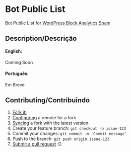 # Bot Public List #
Bot Public List for [WordPress Block Analytics Spam](https://wordpress.org/plugins/wp-block-analytics-spam/)

## Description/Descrição ##

#### English:
Coming Soon

#### Português:
Em Breve

## Contributing/Contribuindo ##

1. [Fork it!](https://help.github.com/articles/fork-a-repo/)
2. [Configuring](https://help.github.com/articles/configuring-a-remote-for-a-fork/) a remote for a fork
3. [Syncing](https://help.github.com/articles/syncing-a-fork/) a fork with the latest version
4. Create your feature branch: `git checkout -b issue-123`
5. Commit your changes: `git commit -m 'Commit message'`
6. Push to the branch: `git push origin issue-123`
7. [Submit a pull request](https://help.github.com/articles/using-pull-requests/) :D
